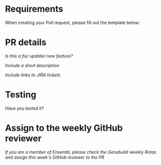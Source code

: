 # Requirements
When creating your Pull request, please fill out the template below:

# PR details
_Is this a fix/ update/ new feature?_

_Include a short description_

_Include links to JIRA tickets_

# Testing
_Have you tested it?_

# Assign to the weekly GitHub reviewer
_If you are a member of Ensembl, please check the Genebuild weekly Rotas and assign this week's GitHub reviewer to the PR_
